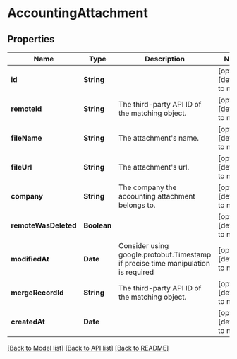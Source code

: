 # AccountingAttachment
## Properties

| Name | Type | Description | Notes |
|------------ | ------------- | ------------- | -------------|
| **id** | **String** |  | [optional] [default to null] |
| **remoteId** | **String** | The third-party API ID of the matching object. | [optional] [default to null] |
| **fileName** | **String** | The attachment&#39;s name. | [optional] [default to null] |
| **fileUrl** | **String** | The attachment&#39;s url. | [optional] [default to null] |
| **company** | **String** | The company the accounting attachment belongs to. | [optional] [default to null] |
| **remoteWasDeleted** | **Boolean** |  | [optional] [default to null] |
| **modifiedAt** | **Date** | Consider using google.protobuf.Timestamp if precise time manipulation is required | [optional] [default to null] |
| **mergeRecordId** | **String** | The third-party API ID of the matching object. | [optional] [default to null] |
| **createdAt** | **Date** |  | [optional] [default to null] |

[[Back to Model list]](../README.md#documentation-for-models) [[Back to API list]](../README.md#documentation-for-api-endpoints) [[Back to README]](../README.md)


